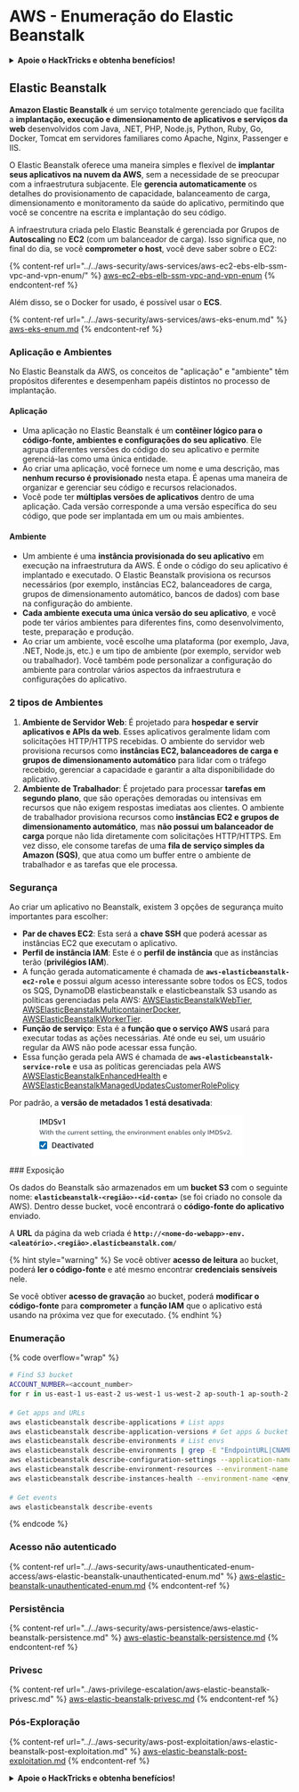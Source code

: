 # AWS - Enumeração do Elastic Beanstalk

<details>

<summary><strong>Apoie o HackTricks e obtenha benefícios!</strong></summary>

* Se você deseja ver sua **empresa anunciada no HackTricks** ou se deseja acessar a **última versão do PEASS ou baixar o HackTricks em PDF**, verifique os [**PLANOS DE ASSINATURA**](https://github.com/sponsors/carlospolop)!
* Adquira o [**swag oficial do PEASS & HackTricks**](https://peass.creator-spring.com)
* Descubra [**The PEASS Family**](https://opensea.io/collection/the-peass-family), nossa coleção exclusiva de [**NFTs**](https://opensea.io/collection/the-peass-family)
* **Junte-se ao** 💬 [**grupo Discord**](https://discord.gg/hRep4RUj7f) ou ao [**grupo Telegram**](https://t.me/peass) ou **siga-me** no **Twitter** 🐦 [**@carlospolopm**](https://twitter.com/carlospolopm)**.**
* **Compartilhe suas técnicas de hacking enviando PRs para os repositórios do** [**HackTricks**](https://github.com/carlospolop/hacktricks) e [**HackTricks Cloud**](https://github.com/carlospolop/hacktricks-cloud) no GitHub.

</details>

## Elastic Beanstalk

**Amazon Elastic Beanstalk** é um serviço totalmente gerenciado que facilita a **implantação, execução e dimensionamento de aplicativos e serviços da web** desenvolvidos com Java, .NET, PHP, Node.js, Python, Ruby, Go, Docker, Tomcat em servidores familiares como Apache, Nginx, Passenger e IIS.

O Elastic Beanstalk oferece uma maneira simples e flexível de **implantar seus aplicativos na nuvem da AWS**, sem a necessidade de se preocupar com a infraestrutura subjacente. Ele **gerencia automaticamente** os detalhes do provisionamento de capacidade, balanceamento de carga, dimensionamento e monitoramento da saúde do aplicativo, permitindo que você se concentre na escrita e implantação do seu código.

A infraestrutura criada pelo Elastic Beanstalk é gerenciada por Grupos de **Autoscaling** no **EC2** (com um balanceador de carga). Isso significa que, no final do dia, se você **comprometer o host**, você deve saber sobre o EC2:

{% content-ref url="../../aws-security/aws-services/aws-ec2-ebs-elb-ssm-vpc-and-vpn-enum/" %}
[aws-ec2-ebs-elb-ssm-vpc-and-vpn-enum](../../aws-security/aws-services/aws-ec2-ebs-elb-ssm-vpc-and-vpn-enum/)
{% endcontent-ref %}

Além disso, se o Docker for usado, é possível usar o **ECS**.

{% content-ref url="../../aws-security/aws-services/aws-eks-enum.md" %}
[aws-eks-enum.md](../../aws-security/aws-services/aws-eks-enum.md)
{% endcontent-ref %}

### Aplicação e Ambientes

No Elastic Beanstalk da AWS, os conceitos de "aplicação" e "ambiente" têm propósitos diferentes e desempenham papéis distintos no processo de implantação.

#### Aplicação

* Uma aplicação no Elastic Beanstalk é um **contêiner lógico para o código-fonte, ambientes e configurações do seu aplicativo**. Ele agrupa diferentes versões do código do seu aplicativo e permite gerenciá-las como uma única entidade.
* Ao criar uma aplicação, você fornece um nome e uma descrição, mas **nenhum recurso é provisionado** nesta etapa. É apenas uma maneira de organizar e gerenciar seu código e recursos relacionados.
* Você pode ter **múltiplas versões de aplicativos** dentro de uma aplicação. Cada versão corresponde a uma versão específica do seu código, que pode ser implantada em um ou mais ambientes.

#### Ambiente

* Um ambiente é uma **instância provisionada do seu aplicativo** em execução na infraestrutura da AWS. É onde o código do seu aplicativo é implantado e executado. O Elastic Beanstalk provisiona os recursos necessários (por exemplo, instâncias EC2, balanceadores de carga, grupos de dimensionamento automático, bancos de dados) com base na configuração do ambiente.
* **Cada ambiente executa uma única versão do seu aplicativo**, e você pode ter vários ambientes para diferentes fins, como desenvolvimento, teste, preparação e produção.
* Ao criar um ambiente, você escolhe uma plataforma (por exemplo, Java, .NET, Node.js, etc.) e um tipo de ambiente (por exemplo, servidor web ou trabalhador). Você também pode personalizar a configuração do ambiente para controlar vários aspectos da infraestrutura e configurações do aplicativo.

### 2 tipos de Ambientes

1. **Ambiente de Servidor Web**: É projetado para **hospedar e servir aplicativos e APIs da web**. Esses aplicativos geralmente lidam com solicitações HTTP/HTTPS recebidas. O ambiente do servidor web provisiona recursos como **instâncias EC2, balanceadores de carga e grupos de dimensionamento automático** para lidar com o tráfego recebido, gerenciar a capacidade e garantir a alta disponibilidade do aplicativo.
2. **Ambiente de Trabalhador**: É projetado para processar **tarefas em segundo plano**, que são operações demoradas ou intensivas em recursos que não exigem respostas imediatas aos clientes. O ambiente de trabalhador provisiona recursos como **instâncias EC2 e grupos de dimensionamento automático**, mas **não possui um balanceador de carga** porque não lida diretamente com solicitações HTTP/HTTPS. Em vez disso, ele consome tarefas de uma **fila de serviço simples da Amazon (SQS)**, que atua como um buffer entre o ambiente de trabalhador e as tarefas que ele processa.

### Segurança

Ao criar um aplicativo no Beanstalk, existem 3 opções de segurança muito importantes para escolher:

* **Par de chaves EC2**: Esta será a **chave SSH** que poderá acessar as instâncias EC2 que executam o aplicativo.
* **Perfil de instância IAM**: Este é o **perfil de instância** que as instâncias terão (**privilégios IAM**).
* A função gerada automaticamente é chamada de **`aws-elasticbeanstalk-ec2-role`** e possui algum acesso interessante sobre todos os ECS, todos os SQS, DynamoDB elasticbeanstalk e elasticbeanstalk S3 usando as políticas gerenciadas pela AWS: [AWSElasticBeanstalkWebTier](https://us-east-1.console.aws.amazon.com/iam/home#/policies/arn:aws:iam::aws:policy/AWSElasticBeanstalkWebTier), [AWSElasticBeanstalkMulticontainerDocker](https://us-east-1.console.aws.amazon.com/iam/home#/policies/arn:aws:iam::aws:policy/AWSElasticBeanstalkMulticontainerDocker), [AWSElasticBeanstalkWorkerTier](https://us-east-1.console.aws.amazon.com/iam/home#/policies/arn:aws:iam::aws:policy/AWSElasticBeanstalkWorkerTier).
* **Função de serviço**: Esta é a **função que o serviço AWS** usará para executar todas as ações necessárias. Até onde eu sei, um usuário regular da AWS não pode acessar essa função.
* Essa função gerada pela AWS é chamada de **`aws-elasticbeanstalk-service-role`** e usa as políticas gerenciadas pela AWS [AWSElasticBeanstalkEnhancedHealth](https://us-east-1.console.aws.amazon.com/iam/home#/policies/arn:aws:iam::aws:policy/service-role/AWSElasticBeanstalkEnhancedHealth) e [AWSElasticBeanstalkManagedUpdatesCustomerRolePolicy](https://us-east-1.console.aws.amazon.com/iamv2/home?region=us-east-1#/roles/details/aws-elasticbeanstalk-service-role?section=permissions)

Por padrão, a **versão de metadados 1 está desativada**:

<figure><img src="../../../.gitbook/assets/image (18) (1) (2).png" alt=""><figcaption></figcaption></figure>
### Exposição

Os dados do Beanstalk são armazenados em um **bucket S3** com o seguinte nome: **`elasticbeanstalk-<região>-<id-conta>`** (se foi criado no console da AWS). Dentro desse bucket, você encontrará o **código-fonte do aplicativo** enviado.

A **URL** da página da web criada é **`http://<nome-do-webapp>-env.<aleatório>.<região>.elasticbeanstalk.com/`**

{% hint style="warning" %}
Se você obtiver **acesso de leitura** ao bucket, poderá **ler o código-fonte** e até mesmo encontrar **credenciais sensíveis** nele.

Se você obtiver **acesso de gravação** ao bucket, poderá **modificar o código-fonte** para **comprometer** a **função IAM** que o aplicativo está usando na próxima vez que for executado.
{% endhint %}

### Enumeração

{% code overflow="wrap" %}
```bash
# Find S3 bucket
ACCOUNT_NUMBER=<account_number>
for r in us-east-1 us-east-2 us-west-1 us-west-2 ap-south-1 ap-south-2 ap-northeast-1 ap-northeast-2 ap-northeast-3 ap-southeast-1 ap-southeast-2 ap-southeast-3 ca-central-1 eu-central-1 eu-central-2 eu-west-1 eu-west-2 eu-west-3 eu-north-1 sa-east-1 af-south-1 ap-east-1 eu-south-1 eu-south-2 me-south-1 me-central-1; do aws s3 ls elasticbeanstalk-$r-$ACCOUNT_NUMBER 2>/dev/null && echo "Found in: elasticbeanstalk-$r-$ACCOUNT_NUMBER"; done

# Get apps and URLs
aws elasticbeanstalk describe-applications # List apps
aws elasticbeanstalk describe-application-versions # Get apps & bucket name with source code
aws elasticbeanstalk describe-environments # List envs
aws elasticbeanstalk describe-environments | grep -E "EndpointURL|CNAME"
aws elasticbeanstalk describe-configuration-settings --application-name <app_name> --environment-name <env_name>
aws elasticbeanstalk describe-environment-resources --environment-name <env_name> # Get env info such as SQS used queues
aws elasticbeanstalk describe-instances-health --environment-name <env_name> # Get the instances of an environment

# Get events
aws elasticbeanstalk describe-events
```
{% endcode %}

### Acesso não autenticado

{% content-ref url="../../aws-security/aws-unauthenticated-enum-access/aws-elastic-beanstalk-unauthenticated-enum.md" %}
[aws-elastic-beanstalk-unauthenticated-enum.md](../../aws-security/aws-unauthenticated-enum-access/aws-elastic-beanstalk-unauthenticated-enum.md)
{% endcontent-ref %}

### Persistência

{% content-ref url="../../aws-security/aws-persistence/aws-elastic-beanstalk-persistence.md" %}
[aws-elastic-beanstalk-persistence.md](../../aws-security/aws-persistence/aws-elastic-beanstalk-persistence.md)
{% endcontent-ref %}

### Privesc

{% content-ref url="../aws-privilege-escalation/aws-elastic-beanstalk-privesc.md" %}
[aws-elastic-beanstalk-privesc.md](../aws-privilege-escalation/aws-elastic-beanstalk-privesc.md)
{% endcontent-ref %}

### Pós-Exploração

{% content-ref url="../../aws-security/aws-post-exploitation/aws-elastic-beanstalk-post-exploitation.md" %}
[aws-elastic-beanstalk-post-exploitation.md](../../aws-security/aws-post-exploitation/aws-elastic-beanstalk-post-exploitation.md)
{% endcontent-ref %}

<details>

<summary><strong>Apoie o HackTricks e obtenha benefícios!</strong></summary>

* Se você deseja ver sua **empresa anunciada no HackTricks** ou se deseja acessar a **versão mais recente do PEASS ou baixar o HackTricks em PDF**, verifique os [**PLANOS DE ASSINATURA**](https://github.com/sponsors/carlospolop)!
* Adquira o [**swag oficial do PEASS & HackTricks**](https://peass.creator-spring.com)
* Descubra [**The PEASS Family**](https://opensea.io/collection/the-peass-family), nossa coleção exclusiva de [**NFTs**](https://opensea.io/collection/the-peass-family)
* **Junte-se ao** 💬 [**grupo Discord**](https://discord.gg/hRep4RUj7f) ou ao [**grupo telegram**](https://t.me/peass) ou **siga-me** no **Twitter** 🐦 [**@carlospolopm**](https://twitter.com/carlospolopm)**.**
* **Compartilhe suas técnicas de hacking enviando PRs para os repositórios do** [**HackTricks**](https://github.com/carlospolop/hacktricks) e [**HackTricks Cloud**](https://github.com/carlospolop/hacktricks-cloud) github.

</details>

